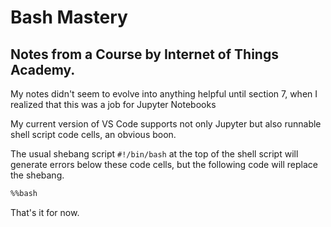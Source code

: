 # Bash Mastery

## Notes from a Course by Internet of Things Academy.

My notes didn't seem to evolve into anything helpful until
section 7, when I realized that this was a job for Jupyter Notebooks

My current version of VS Code supports not only Jupyter but also
runnable shell script code cells, an obvious boon.

The usual shebang script `#!/bin/bash` at the top of the shell script will generate errors below these code cells, but the following code will replace the shebang.

``` bash
%%bash
```

That's it for now.
